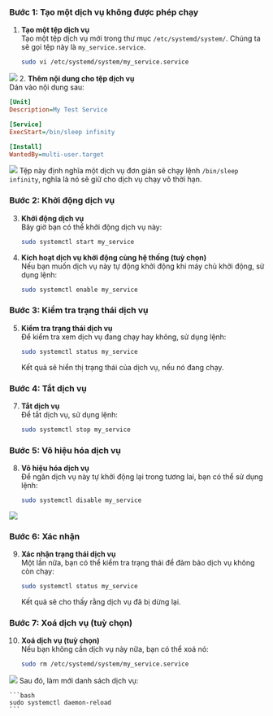 

### Bước 1: Tạo một dịch vụ không được phép chạy

1. **Tạo một tệp dịch vụ**  
   Tạo một tệp dịch vụ mới trong thư mục `/etc/systemd/system/`. Chúng ta sẽ gọi tệp này là `my_service.service`.

   ```bash
   sudo vi /etc/systemd/system/my_service.service
   ```
![](https://img001.prntscr.com/file/img001/DkZL-xxeQVGhrNkhCkTZXA.png)
2. **Thêm nội dung cho tệp dịch vụ**  
   Dán vào nội dung sau:

   ```ini
   [Unit]
   Description=My Test Service

   [Service]
   ExecStart=/bin/sleep infinity

   [Install]
   WantedBy=multi-user.target
   ```
![](https://img001.prntscr.com/file/img001/DkZL-xxeQVGhrNkhCkTZXA.png)
   Tệp này định nghĩa một dịch vụ đơn giản sẽ chạy lệnh `/bin/sleep infinity`, nghĩa là nó sẽ giữ cho dịch vụ chạy vô thời hạn.

### Bước 2: Khởi động dịch vụ

3. **Khởi động dịch vụ**  
   Bây giờ bạn có thể khởi động dịch vụ này:

   ```bash
   sudo systemctl start my_service
   ```

4. **Kích hoạt dịch vụ khởi động cùng hệ thống (tuỳ chọn)**  
   Nếu bạn muốn dịch vụ này tự động khởi động khi máy chủ khởi động, sử dụng lệnh:

   ```bash
   sudo systemctl enable my_service
   ```

### Bước 3: Kiểm tra trạng thái dịch vụ

5. **Kiểm tra trạng thái dịch vụ**  
   Để kiểm tra xem dịch vụ đang chạy hay không, sử dụng lệnh:

   ```bash
   sudo systemctl status my_service
   ```

   Kết quả sẽ hiển thị trạng thái của dịch vụ, nếu nó đang chạy.

### Bước 4: Tắt dịch vụ

7. **Tắt dịch vụ**  
   Để tắt dịch vụ, sử dụng lệnh:

   ```bash
   sudo systemctl stop my_service
   ```

### Bước 5: Vô hiệu hóa dịch vụ

8. **Vô hiệu hóa dịch vụ**  
   Để ngăn dịch vụ này tự khởi động lại trong tương lai, bạn có thể sử dụng lệnh:

   ```bash
   sudo systemctl disable my_service
   ```
![](https://img001.prntscr.com/file/img001/pMNAv2NYTwSlECFsDg0dCA.png)
### Bước 6: Xác nhận

9. **Xác nhận trạng thái dịch vụ**  
   Một lần nữa, bạn có thể kiểm tra trạng thái để đảm bảo dịch vụ không còn chạy:

   ```bash
   sudo systemctl status my_service
   ```

   Kết quả sẽ cho thấy rằng dịch vụ đã bị dừng lại.

### Bước 7: Xoá dịch vụ (tuỳ chọn)

10. **Xoá dịch vụ (tuỳ chọn)**  
    Nếu bạn không cần dịch vụ này nữa, bạn có thể xoá nó:

    ```bash
    sudo rm /etc/systemd/system/my_service.service
    ```
![](https://img001.prntscr.com/file/img001/SEp7--atT3aKxrq_jsy5GA.png)
    Sau đó, làm mới danh sách dịch vụ:

    ```bash
    sudo systemctl daemon-reload
    ```
